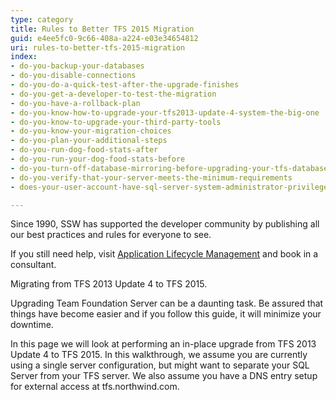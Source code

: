 ```yaml
---
type: category
title: Rules to Better TFS 2015 Migration
guid: e4ee5fc0-9c66-408a-a224-e03e34654812
uri: rules-to-better-tfs-2015-migration
index:
- do-you-backup-your-databases
- do-you-disable-connections
- do-you-do-a-quick-test-after-the-upgrade-finishes
- do-you-get-a-developer-to-test-the-migration
- do-you-have-a-rollback-plan
- do-you-know-how-to-upgrade-your-tfs2013-update-4-system-the-big-one
- do-you-know-to-upgrade-your-third-party-tools
- do-you-know-your-migration-choices
- do-you-plan-your-additional-steps
- do-you-run-dog-food-stats-after
- do-you-run-your-dog-food-stats-before
- do-you-turn-off-database-mirroring-before-upgrading-your-tfs-databases
- do-you-verify-that-your-server-meets-the-minimum-requirements
- does-your-user-account-have-sql-server-system-administrator-privileges-in-sql-server

---
```

Since 1990, SSW has supported the developer community by publishing all our best practices and rules for everyone to see.

If you still need help, visit [Application Lifecycle Management](http&#58;//www.ssw.com.au/ssw/Consulting/ALM.aspx) and book in a consultant.

Migrating from TFS 2013 Update 4 to TFS 2015.

Upgrading Team Foundation Server can be a daunting task. Be assured that things have become easier and if you follow this guide, it will minimize your downtime.

In this page we will look at performing an in-place upgrade from TFS 2013 Update 4 to TFS 2015. In this walkthrough, we assume you are currently using a single server configuration, but might want to separate your SQL Server from your TFS server. We also assume you have a DNS entry setup for external access at tfs.northwind.com.

